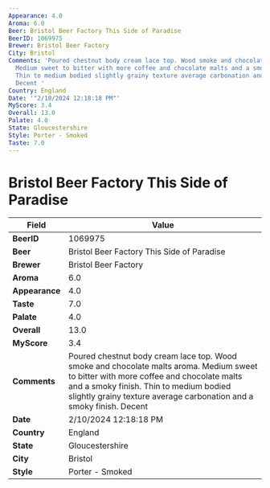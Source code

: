 ```yaml
---
Appearance: 4.0
Aroma: 6.0
Beer: Bristol Beer Factory This Side of Paradise
BeerID: 1069975
Brewer: Bristol Beer Factory
City: Bristol
Comments: 'Poured chestnut body cream lace top. Wood smoke and chocolate malts aroma.
  Medium sweet to bitter with more coffee and chocolate malts and a smoky finish.
  Thin to medium bodied slightly grainy texture average carbonation and a smoky finish.
  Decent '
Country: England
Date: '"2/10/2024 12:18:18 PM"'
MyScore: 3.4
Overall: 13.0
Palate: 4.0
State: Gloucestershire
Style: Porter - Smoked
Taste: 7.0
---
```


# Bristol Beer Factory This Side of Paradise

| Field         | Value |
|---------------|-------|
| **BeerID** | 1069975 |
| **Beer** | Bristol Beer Factory This Side of Paradise |
| **Brewer** | Bristol Beer Factory |
| **Aroma** | 6.0 |
| **Appearance** | 4.0 |
| **Taste** | 7.0 |
| **Palate** | 4.0 |
| **Overall** | 13.0 |
| **MyScore** | 3.4 |
| **Comments** | Poured chestnut body cream lace top. Wood smoke and chocolate malts aroma. Medium sweet to bitter with more coffee and chocolate malts and a smoky finish. Thin to medium bodied slightly grainy texture average carbonation and a smoky finish. Decent  |
| **Date** | 2/10/2024 12:18:18 PM |
| **Country** | England |
| **State** | Gloucestershire |
| **City** | Bristol |
| **Style** | Porter - Smoked |
